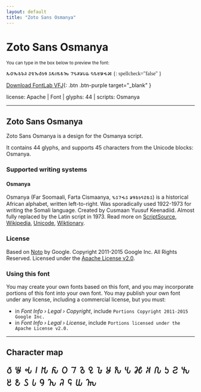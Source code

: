 ```yaml
---
layout: default
title: "Zoto Sans Osmanya"
---
```


# Zoto Sans Osmanya

<small>You can type in the box below to preview the font:</small>

<div contenteditable="true" class="texteditor" style="font-family: 'Zoto Sans Osmanya';">
𐒌𐒆𐒓𐒈𐒊𐒚 𐒒𐒉𐒙𐒀𐒑𐒘 𐒖𐒅𐒃𐒄𐒕𐒝 𐒇𐒍𐒏𐒋𐒗𐒜 𐒛𐒐𐒔𐒁𐒂𐒎
{: spellcheck="false" }
</div>

[Download FontLab VFJ](https://downgit.github.io/#/home?url=https://github.com/fontlabcom/getgo-fonts/blob/main/getgo-fonts/apache/zotosans/zotosans-osmanya.vfj){: .btn .btn-purple target="_blank" }

license: Apache \| Font \| glyphs: 44 \| scripts: Osmanya

---


## Zoto Sans Osmanya

Zoto Sans Osmanya is a design for the Osmanya script.

It contains 44 glyphs, and supports 45 characters from the Unicode blocks: Osmanya.


### Supported writing systems


#### Osmanya

Osmanya (Far Soomaali, Farta Cismaanya, 𐒍𐒖𐒇𐒂𐒖 𐒋𐒘𐒈𐒑𐒛𐒒𐒕𐒖) is a historical African alphabet, written left-to-right. Was sporadically used 1922-1973 for writing the Somali language. Created by Cusmaan Yuusuf Keenadiid. Almost fully replaced by the Latin script in 1973. Read more on [ScriptSource](https://scriptsource.org/scr/Osma), [Wikipedia](https://en.wikipedia.org/wiki/ISO_15924:Osma), [Unicode](https://www.unicode.org/versions/Unicode13.0.0/ch19.pdf#G16914), [Wiktionary](https://en.wiktionary.org/wiki/Category:Osmanya_script).


### License

Based on [Noto](https://github.com/notofonts) by Google. Copyright 2011-2015 Google Inc. All Rights Reserved. Licensed under the [Apache License v2.0](https://www.apache.org/licenses/LICENSE-2.0.txt).

### Using this font

You may create your own fonts based on this font, and you may incorporate portions of this font into your own font. You may publish your own font under any license, including a commercial license, but you must:

- in _Font Info › Legal › Copyright_, include `Portions Copyright 2011-2015 Google Inc.`
- in _Font Info › Legal › License_, include `Portions licensed under the Apache License v2.0.`


---

## Character map

<div style="font-family: 'Zoto Sans Osmanya'; font-size: 2em;">
𐒀 𐒁 𐒂 𐒃 𐒄 𐒅 𐒆 𐒇 𐒈 𐒉 𐒊 𐒋 𐒌 𐒍 𐒎 𐒏 𐒐 𐒑 𐒒 𐒓 𐒔 𐒕 𐒖 𐒗 𐒘 𐒙 𐒚 𐒛 𐒜 𐒝
</div>

